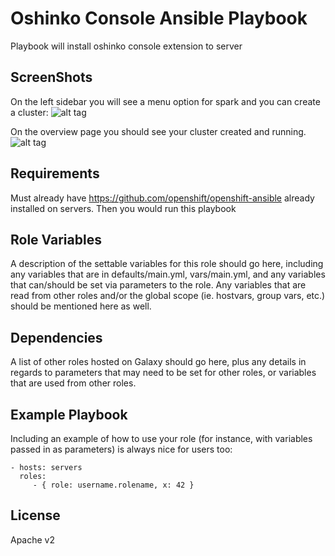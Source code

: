 Oshinko Console Ansible Playbook
=========

Playbook will install oshinko console extension to server


## ScreenShots

On the left sidebar you will see a menu option for spark and you can create a cluster:
![alt tag](https://raw.githubusercontent.com/zmhassna/oshinko-spark-ansible/master/images/Oshinko-Ansible-1.png)

On the overview page you should see your cluster created and running.
![alt tag](https://raw.githubusercontent.com/zmhassan/oshinko-spark-ansible/master/images/Oshinko-Ansible-2.png)

Requirements
------------

Must already have https://github.com/openshift/openshift-ansible already
installed on servers. Then you would run this playbook

Role Variables
--------------

A description of the settable variables for this role should go here, including any variables that are in defaults/main.yml, vars/main.yml, and any variables that can/should be set via parameters to the role. Any variables that are read from other roles and/or the global scope (ie. hostvars, group vars, etc.) should be mentioned here as well.

Dependencies
------------

A list of other roles hosted on Galaxy should go here, plus any details in regards to parameters that may need to be set for other roles, or variables that are used from other roles.

Example Playbook
----------------

Including an example of how to use your role (for instance, with variables passed in as parameters) is always nice for users too:

    - hosts: servers
      roles:
         - { role: username.rolename, x: 42 }

License
-------

Apache v2
